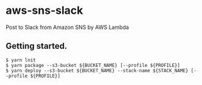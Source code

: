 # aws-sns-slack
Post to Slack from Amazon SNS by AWS Lambda

## Getting started.

```
$ yarn lnit
$ yarn package --s3-bucket ${BUCKET_NAME} [--profile ${PROFILE}]
$ yarn deploy --s3-bucket ${BUCKET_NAME} --stack-name ${STACK_NAME} [--profile ${PROFILE}]
```
